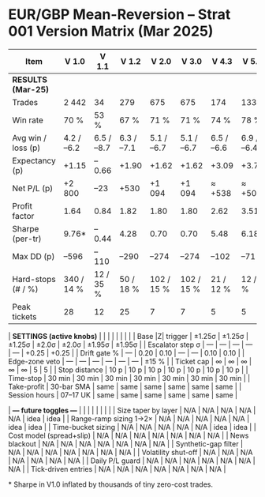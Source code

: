 # EUR/GBP Mean-Reversion – Strat 001 Version Matrix (Mar 2025)

| Item                     | V 1.0   | V 1.1   | V 1.2   | V 2.0   | V 3.0   | V 4.3   | V 5.0   |
|--------------------------|---------|---------|---------|---------|---------|---------|---------|
| **RESULTS (Mar-25)**     |         |         |         |         |         |         |         |
| Trades                  | 2 442   | 34      | 279     | 675     | 675     | 174     | 133     |
| Win rate                | 70 %    | 53 %    | 67 %    | 71 %    | 71 %    | 74 %    | 78 %    |
| Avg win / loss (p)      | 4.2 / –6.2 | 6.5 / –8.7 | 6.3 / –7.1 | 5.1 / –6.7 | 5.1 / –6.7 | 6.5 / –6.6 | 6.9 / –6.4 |
| Expectancy (p)          | +1.15   | –0.66   | +1.90   | +1.62   | +1.62   | +3.09   | +3.77   |
| Net P/L (p)             | +2 800  | –23     | +530    | +1 094  | +1 094  | ≈ +538  | ≈ +502  |
| Profit factor           | 1.64    | 0.84    | 1.82    | 1.80    | 1.80    | 2.62    | 3.51    |
| Sharpe (per-tr)         | 9.76*   | –0.44   | 4.28    | 0.70    | 0.70    | 5.48    | 6.18    |
| Max DD (p)              | –596    | –110    | –290    | –274    | –274    | –102    | –71     |
| Hard-stops (# / %)      | 340 / 14 % | 12 / 35 % | 50 / 18 % | 102 / 15 % | 102 / 15 % | 21 / 12 % | 12 / 9 % |
| Peak tickets            | 28      | 12      | 25      | 7       | 7       | 5       | 5       |

| **SETTINGS (active knobs)** |      |         |         |         |         |         |         |
| Base \|Z\| trigger       | ±1.25σ | ±1.25σ | ±1.25σ | ±2.0σ  | ±2.0σ  | ±1.95σ | ±1.95σ |
| Escalator step σ         | —       | —       | —       | —       | —       | +0.25   | +0.25   |
| Drift gate %             | —       | 0.20    | 0.10    | —       | —       | 0.10    | 0.10    |
| Edge-zone veto           | —       | —       | —       | —       | —       | —       | ±15 %   |
| Ticket cap               | ∞       | ∞       | ∞       | ∞       | ∞       | 5       | 5       |
| Stop distance            | 10 p    | 10 p    | 10 p    | 10 p    | 10 p    | 10 p    | 10 p    |
| Time-stop                | 30 min  | 30 min  | 30 min  | 30 min  | 30 min  | 30 min  | 30 min  |
| Take-profit              | 30-bar SMA | same  | same    | same    | same    | same    | same    |
| Session hours            | 07–17 UK | same   | same    | same    | same    | same    | same    |

| **— future toggles —**   |         |         |         |         |         |         |         |
| Size taper by layer      | N/A     | N/A     | N/A     | N/A     | N/A     | idea    | idea    |
| Range-ramp sizing 1→2×   | N/A     | N/A     | N/A     | N/A     | N/A     | idea    | idea    |
| Time-bucket sizing       | N/A     | N/A     | N/A     | N/A     | N/A     | idea    | idea    |
| Cost model (spread+slip) | N/A     | N/A     | N/A     | N/A     | N/A     | N/A     | N/A     |
| News blackout            | N/A     | N/A     | N/A     | N/A     | N/A     | N/A     | N/A     |
| Synthetic-gap filter     | N/A     | N/A     | N/A     | N/A     | N/A     | N/A     | N/A     |
| Volatility shut-off      | N/A     | N/A     | N/A     | N/A     | N/A     | N/A     | N/A     |
| Daily P/L guard          | N/A     | N/A     | N/A     | N/A     | N/A     | N/A     | N/A     |
| Tick-driven entries      | N/A     | N/A     | N/A     | N/A     | N/A     | N/A     | N/A     |

\* Sharpe in V1.0 inflated by thousands of tiny zero-cost trades.
